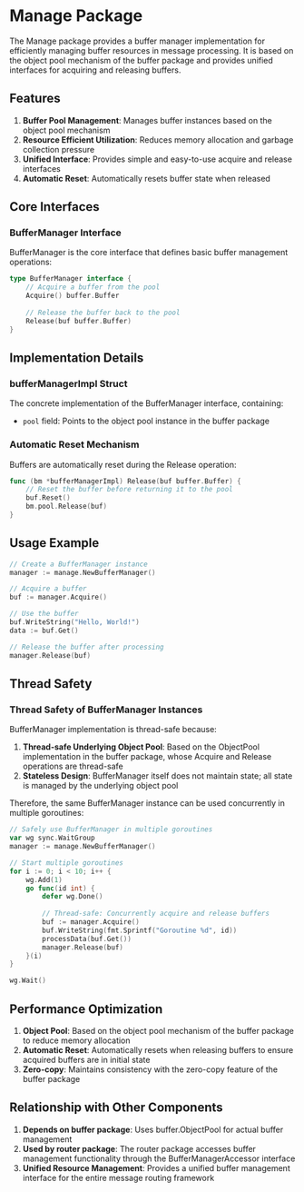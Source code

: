 # Manage Package

The Manage package provides a buffer manager implementation for efficiently managing buffer resources in message processing. It is based on the object pool mechanism of the buffer package and provides unified interfaces for acquiring and releasing buffers.

## Features

1. **Buffer Pool Management**: Manages buffer instances based on the object pool mechanism
2. **Resource Efficient Utilization**: Reduces memory allocation and garbage collection pressure
3. **Unified Interface**: Provides simple and easy-to-use acquire and release interfaces
4. **Automatic Reset**: Automatically resets buffer state when released

## Core Interfaces

### BufferManager Interface
BufferManager is the core interface that defines basic buffer management operations:

```go
type BufferManager interface {
    // Acquire a buffer from the pool
    Acquire() buffer.Buffer
    
    // Release the buffer back to the pool
    Release(buf buffer.Buffer)
}
```

## Implementation Details

### bufferManagerImpl Struct
The concrete implementation of the BufferManager interface, containing:
- `pool` field: Points to the object pool instance in the buffer package

### Automatic Reset Mechanism
Buffers are automatically reset during the Release operation:
```go
func (bm *bufferManagerImpl) Release(buf buffer.Buffer) {
    // Reset the buffer before returning it to the pool
    buf.Reset()
    bm.pool.Release(buf)
}
```

## Usage Example

```go
// Create a BufferManager instance
manager := manage.NewBufferManager()

// Acquire a buffer
buf := manager.Acquire()

// Use the buffer
buf.WriteString("Hello, World!")
data := buf.Get()

// Release the buffer after processing
manager.Release(buf)
```

## Thread Safety

### Thread Safety of BufferManager Instances
BufferManager implementation is thread-safe because:

1. **Thread-safe Underlying Object Pool**: Based on the ObjectPool implementation in the buffer package, whose Acquire and Release operations are thread-safe
2. **Stateless Design**: BufferManager itself does not maintain state; all state is managed by the underlying object pool

Therefore, the same BufferManager instance can be used concurrently in multiple goroutines:

```go
// Safely use BufferManager in multiple goroutines
var wg sync.WaitGroup
manager := manage.NewBufferManager()

// Start multiple goroutines
for i := 0; i < 10; i++ {
    wg.Add(1)
    go func(id int) {
        defer wg.Done()
        
        // Thread-safe: Concurrently acquire and release buffers
        buf := manager.Acquire()
        buf.WriteString(fmt.Sprintf("Goroutine %d", id))
        processData(buf.Get())
        manager.Release(buf)
    }(i)
}

wg.Wait()
```

## Performance Optimization

1. **Object Pool**: Based on the object pool mechanism of the buffer package to reduce memory allocation
2. **Automatic Reset**: Automatically resets when releasing buffers to ensure acquired buffers are in initial state
3. **Zero-copy**: Maintains consistency with the zero-copy feature of the buffer package

## Relationship with Other Components

1. **Depends on buffer package**: Uses buffer.ObjectPool for actual buffer management
2. **Used by router package**: The router package accesses buffer management functionality through the BufferManagerAccessor interface
3. **Unified Resource Management**: Provides a unified buffer management interface for the entire message routing framework